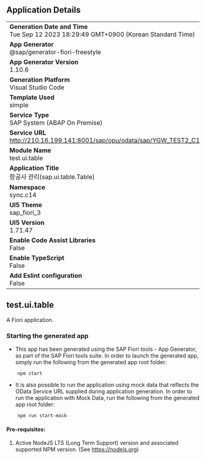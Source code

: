 ## Application Details
|               |
| ------------- |
|**Generation Date and Time**<br>Tue Sep 12 2023 18:29:49 GMT+0900 (Korean Standard Time)|
|**App Generator**<br>@sap/generator-fiori-freestyle|
|**App Generator Version**<br>1.10.6|
|**Generation Platform**<br>Visual Studio Code|
|**Template Used**<br>simple|
|**Service Type**<br>SAP System (ABAP On Premise)|
|**Service URL**<br>http://210.16.199.141:8001/sap/opu/odata/sap/YGW_TEST2_C14_SRV
|**Module Name**<br>test.ui.table|
|**Application Title**<br>항공사 관리(sap.ui.table.Table)|
|**Namespace**<br>sync.c14|
|**UI5 Theme**<br>sap_fiori_3|
|**UI5 Version**<br>1.71.47|
|**Enable Code Assist Libraries**<br>False|
|**Enable TypeScript**<br>False|
|**Add Eslint configuration**<br>False|

## test.ui.table

A Fiori application.

### Starting the generated app

-   This app has been generated using the SAP Fiori tools - App Generator, as part of the SAP Fiori tools suite.  In order to launch the generated app, simply run the following from the generated app root folder:

```
    npm start
```

- It is also possible to run the application using mock data that reflects the OData Service URL supplied during application generation.  In order to run the application with Mock Data, run the following from the generated app root folder:

```
    npm run start-mock
```

#### Pre-requisites:

1. Active NodeJS LTS (Long Term Support) version and associated supported NPM version.  (See https://nodejs.org)


